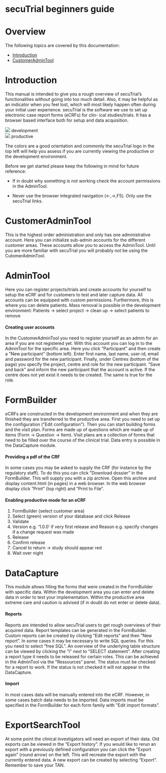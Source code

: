 # secuTrial beginners guide

# Overview

The following topics are covered by this documentation:

- [Introduction](#intro)
- [CustomerAdminTool](#customeradmin)

<a name="intro" />

# Introduction

This manual is intended to give you a rough overview of secuTrial’s functionalities
without going into too much detail. Also, it may be helpful as an indicator when you
feel lost, which will most likely happen often during your initial user experience.
secuTrial is the software we use to set up electronic case report forms (eCRFs) for clin-
ical studies/trials. It has a browser based interface both for setup and data acquisition.

![](https://placehold.it/15/228B22/000000?text=+) development
</br>
![](https://placehold.it/15/1589F0/000000?text=+) productive</span>

The colors are a good orientation and commonly the secuTrial logo in the top left
will help you assess if you are currently viewing the productive or the development
environment.

Before we get started please keep the following in mind for future reference:

- If in doubt why something is not working check the account permissions in the
AdminTool.

- Never use the browser integrated navigation (←,→,F5). Only use the secuTrial
links.

<a name="customeradmin" />

# CustomerAdminTool

This is the highest order administration and only has one administrative account. Here
you can initialize sub-admin accounts for the different customer areas. 
These accounts allow you to access the AdminTool. Until you are more
familiar with secuTrial you will probably not be using the CutomerAdminTool.

# AdminTool

Here you can register projects/trials and create accounts for yourself
to setup the eCRF and for customers to test and later capture
data. All accounts can be equipped with custom permissions.
Furthermore, this is where you can delete patients.
Mass removal is possible in the development environment:
Patients → select project → clean up → select patients to remove

#### Creating user accounts

In the CustomerAdminTool you need to register yourself as an admin for an area if you
are not registered yet. With this account
you can log in to the AdminTool for the specific area. Here you click ”Participant” and
then create a ”New participant” (bottom left). Enter first name, last name, user-id, 
email and password for the new participant.
Finally, under Centres (bottom of the page) you specify the project, centre and
role for the new participant. ”Save and back” and inform the new participant that the
account is active. If the centre does not yet exist it needs to be created. The same is
true for the role.

# FormBuilder

eCRFs are constructed in the development environment and when they are finished
they are transferred to the productive area. First you need to set up the configuration
(”Edit configuration”). Then you can start building forms and the visit plan.
Forms are made up of questions which are made up of items (Form → Question →
Item). Visit plans are a collection of forms that need to be filled over the course of the
clinical trial. Data entry is possible in the DataCapture module.

####  Providing a pdf of the CRF

In some cases you may be asked to supply the CRF (for instance by the regulatory
staff). To do this you can click ”Download dossier” in the FormBuilder. This will supply
you with a zip archive. Open this archive and display content.html (in pages) in a web
browser. In the web browser display click ”Print” (top right) and ”Print to File”.

#### Enabling productive mode for an eCRF

1. FormBuilder (select customer area)
2. Select (green) version of your database and click Release
3. Validate
4. Version e.g. ‘1.0.0’ if very first release and
Reason e.g. specify changes if a change request was made
5. Release
6. Confirm release
7. Cancel to return → study should appear red
8. Wait over night

# DataCapture

This module allows filling the forms that were created in the FormBuilder with specific
data. Within the development area you can enter and delete data in order
to test your implementation. Within the productive area extreme care and caution is
advised (if in doubt do not enter or delete data).

#### Reports

Reports are intended to allow secuTrial users to get rough overviews of their acquired
data. Report templates can be generated in the FormBuilder. Custom reports can be
created by clicking ”Edit reports” and then ”New report”. In some cases it may be
necessary to write SQL queries. For this you need to select ”free SQL”. An overview
of the underlying table structure can be viewed by clicking the ”i” next to ”SELECT
statement”. After creating a report type it needs to be released for certain roles. This
can be achieved in the AdminTool via the ”Ressources” panel. The status must be
checked for a report to work. If the status is not checked it will not appear in the
DataCapture.

#### Import

In most cases data will be manually entered into the eCRF. However, in some cases
batch data needs to be imported. Data imports must be specified in the FormBuilder
for each form family with ”Edit import formats”.


# ExportSearchTool

At some point the clinical investigators will need an export of their data. Old exports
can be viewed in the ”Export history”. If you would like to rerun an export with a
previously defined configuration you can click the ”Export again” (round arrow) on
the left. This will recreate the export with the currently entered data. A new export can
be created by selecting ”Export”. Remember to save your TAN.

